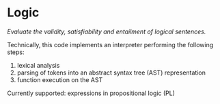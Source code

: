 # Logic

*Evaluate the validity, satisfiability and entailment of logical sentences.*

Technically, this code implements an interpreter performing the following steps:

1. lexical analysis
2. parsing of tokens into an abstract syntax tree (AST) representation
3. function execution on the AST

Currently supported: expressions in propositional logic (PL)
